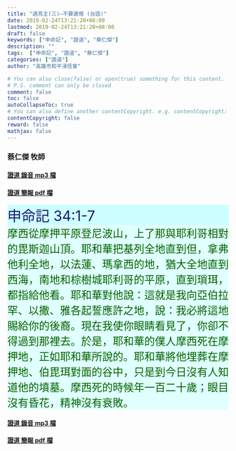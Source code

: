 ```yaml
---
title: "遇見主(三)—不要遺憾 (台語)"
date: 2019-02-24T13:21:20+08:00
lastmod: 2019-02-24T13:21:20+08:00
draft: false
keywords: ["申命記", "證道", "蔡仁傑"]
description: ""
tags:  ["申命記", "證道", "蔡仁傑"]
categories: ["證道"]
author: "高雄市和平浸信會"

# You can also close(false) or open(true) something for this content.
# P.S. comment can only be closed
comment: false
toc: false
autoCollapseToc: true
# You can also define another contentCopyright. e.g. contentCopyright: "This is another copyright."
contentCopyright: false
reward: false
mathjax: false
---
```


### 蔡仁傑 牧師

#### [證道 錄音 mp3 檔](/mp3-s/s20190224t.mp3 "遇見主之三—不要遺憾 - 台語")

#### [證道 簡報 pdf 檔](/pdf-s/s20190224t.pdf "遇見主之三—不要遺憾 - 台語")

<div style="background-color:#CCFFFF"><font size="6", color="#191970">
申命記 34:1-7
</font>
</div>

<div style="background-color:#E0FFFF"><font size="5", color="#006400">
摩西從摩押平原登尼波山，上了那與耶利哥相對的毘斯迦山頂。耶和華把基列全地直到但，拿弗他利全地，以法蓮、瑪拿西的地，猶大全地直到西海，南地和棕樹城耶利哥的平原，直到瑣珥，都指給他看。耶和華對他說：這就是我向亞伯拉罕、以撒、雅各起誓應許之地，說：我必將這地賜給你的後裔。現在我使你眼睛看見了，你卻不得過到那裡去。於是，耶和華的僕人摩西死在摩押地，正如耶和華所說的。耶和華將他埋葬在摩押地、伯毘珥對面的谷中，只是到今日沒有人知道他的墳墓。摩西死的時候年一百二十歲；眼目沒有昏花，精神沒有衰敗。
</font>
</div>

#### [證道 錄音 mp3 檔](/mp3-s/s20190224t.mp3 "遇見主之三—不要遺憾 - 台語")

#### [證道 簡報 pdf 檔](/pdf-s/s20190224t.pdf "遇見主之三—不要遺憾 - 台語")
